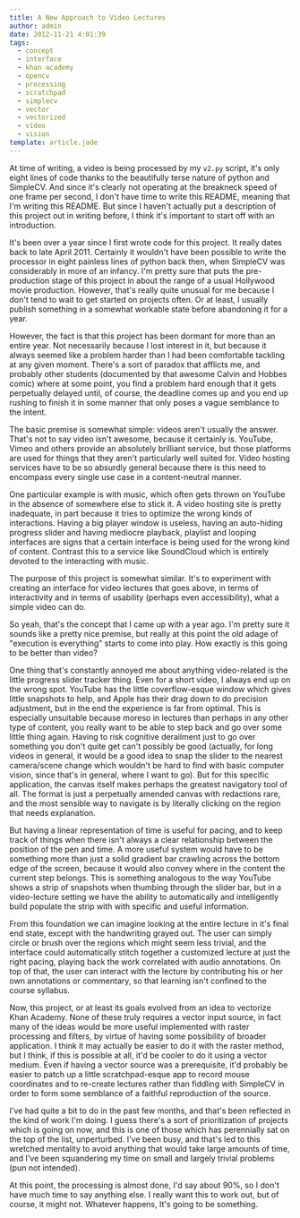 ```yaml
---
title: A New Approach to Video Lectures
author: admin
date: 2012-11-21 4:01:39
tags: 
  - concept
  - interface
  - khan academy
  - opencv
  - processing
  - scratchpad
  - simplecv
  - vector
  - vectorized
  - video
  - vision
template: article.jade
---
```


At time of writing, a video is being processed by my `v2.py` script, it's only eight lines of code thanks to the beautifully terse nature of python and SimpleCV. And since it's clearly not operating at the breakneck speed of one frame per second, I don't have time to write this README, meaning that I'm writing this README. But since I haven't actually put a description of this project out in writing before, I think it's important to start off with an introduction.

It's been over a year since I first wrote code for this project. It really dates back to late April 2011\. Certainly it wouldn't have been possible to write the processor in eight painless lines of python back then, when SimpleCV was considerably in more of an infancy. I'm pretty sure that puts the pre-production stage of this project in about the range of a usual Hollywood movie production. However, that's really quite unusual for me because I don't tend to wait to get started on projects often. Or at least, I usually publish something in a somewhat workable state before abandoning it for a year.

However, the fact is that this project has been dormant for more than an entire year. Not necessarily because I lost interest in it, but because it always seemed like a problem harder than I had been comfortable tackling at any given moment. There's a sort of paradox that afflicts me, and probably other students (documented by that awesome Calvin and Hobbes comic) where at some point, you find a problem hard enough that it gets perpetually delayed until, of course, the deadline comes up and you end up rushing to finish it in some manner that only poses a vague semblance to the intent.

The basic premise is somewhat simple: videos aren't usually the answer. That's not to say video isn't awesome, because it certainly is. YouTube, Vimeo and others provide an absolutely brilliant service, but those platforms are used for things that they aren't particularly well suited for. Video hosting services have to be so absurdly general because there is this need to encompass every single use case in a content-neutral manner.

One particular example is with music, which often gets thrown on YouTube in the absence of somewhere else to stick it. A video hosting site is pretty inadequate, in part because it tries to optimize the wrong kinds of interactions. Having a big player window is useless, having an auto-hiding progress slider and having mediocre playback, playlist and looping interfaces are signs that a certain interface is being used for the wrong kind of content. Contrast this to a service like SoundCloud which is entirely devoted to the interacting with music.

The purpose of this project is somewhat similar. It's to experiment with creating an interface for video lectures that goes above, in terms of interactivity and in terms of usability (perhaps even accessibility), what a simple video can do.

So yeah, that's the concept that I came up with a year ago. I'm pretty sure it sounds like a pretty nice premise, but really at this point the old adage of "execution is everything" starts to come into play. How exactly is this going to be better than video?

One thing that's constantly annoyed me about anything video-related is the little progress slider tracker thing. Even for a short video, I always end up on the wrong spot. YouTube has the little coverflow-esque window which gives little snapshots to help, and Apple has their drag down to do precision adjustment, but in the end the experience is far from optimal. This is especially unsuitable because moreso in lectures than perhaps in any other type of content, you really want to be able to step back and go over some little thing again. Having to risk cognitive derailment just to go over something you don't quite get can't possibly be good (actually, for long videos in general, it would be a good idea to snap the slider to the nearest camera/scene change which wouldn't be hard to find with basic computer vision, since that's in general, where I want to go). But for this specific application, the canvas itself makes perhaps the greatest navigatory tool of all. The format is just a perpetually amended canvas with redactions rare, and the most sensible way to navigate is by literally clicking on the region that needs explanation.

But having a linear representation of time is useful for pacing, and to keep track of things when there isn't always a clear relationship between the position of the pen and time. A more useful system would have to be something more than just a solid gradient bar crawling across the bottom edge of the screen, because it would also convey where in the content the current step belongs. This is something analogous to the way YouTube shows a strip of snapshots when thumbing through the slider bar, but in a video-lecture setting we have the ability to automatically and intelligently build populate the strip with with specific and useful information.

From this foundation we can imagine looking at the entire lecture in it's final end state, except with the handwriting grayed out. The user can simply circle or brush over the regions which might seem less trivial, and the interface could automatically stitch together a customized lecture at just the right pacing, playing back the work correlated with audio annotations. On top of that, the user can interact with the lecture by contributing his or her own annotations or commentary, so that learning isn't confined to the course syllabus.

Now, this project, or at least its goals evolved from an idea to vectorize Khan Academy. None of these truly requires a vector input source, in fact many of the ideas would be more useful implemented with raster processing and filters, by virtue of having some possibility of broader application. I think it may actually be easier to do it with the raster method, but I think, if this is possible at all, it'd be cooler to do it using a vector medium. Even if having a vector source was a prerequisite, it'd probably be easier to patch up a little scratchpad-esque app to record mouse coordinates and to re-create lectures rather than fiddling with SimpleCV in order to form some semblance of a faithful reproduction of the source.

I've had quite a bit to do in the past few months, and that's been reflected in the kind of work I'm doing. I guess there's a sort of prioritization of projects which is going on now, and this is one of those which has perennially sat on the top of the list, unperturbed. I've been busy, and that's led to this wretched mentality to avoid anything that would take large amounts of time, and I've been squandering my time on small and largely trivial problems (pun not intended).

At this point, the processing is almost done, I'd say about 90%, so I don't have much time to say anything else. I really want this to work out, but of course, it might not. Whatever happens, It's going to be something.
